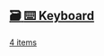 ## [🗃️<!-- --> <!-- -->⌨️ Keyboard](/react-native-keyboard-controller/docs/api/hooks/keyboard/use-keyboard-animation.md)

[4 items](/react-native-keyboard-controller/docs/api/hooks/keyboard/use-keyboard-animation.md)
